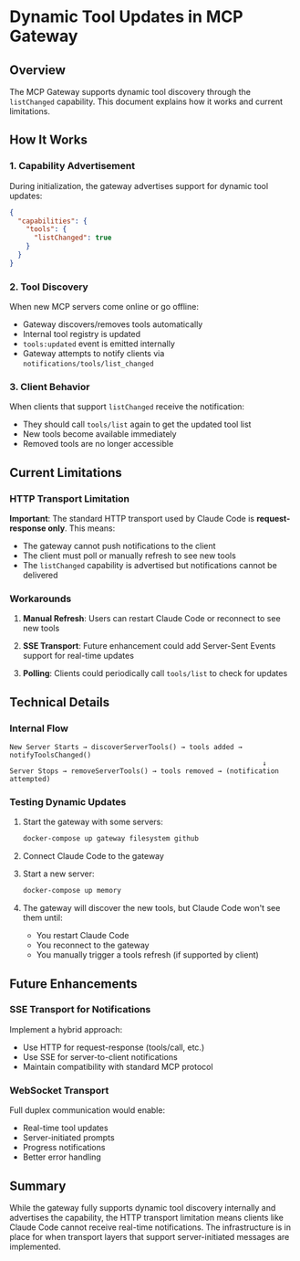 # Dynamic Tool Updates in MCP Gateway

## Overview

The MCP Gateway supports dynamic tool discovery through the `listChanged` capability. This document explains how it works and current limitations.

## How It Works

### 1. Capability Advertisement
During initialization, the gateway advertises support for dynamic tool updates:
```json
{
  "capabilities": {
    "tools": {
      "listChanged": true
    }
  }
}
```

### 2. Tool Discovery
When new MCP servers come online or go offline:
- Gateway discovers/removes tools automatically
- Internal tool registry is updated
- `tools:updated` event is emitted internally
- Gateway attempts to notify clients via `notifications/tools/list_changed`

### 3. Client Behavior
When clients that support `listChanged` receive the notification:
- They should call `tools/list` again to get the updated tool list
- New tools become available immediately
- Removed tools are no longer accessible

## Current Limitations

### HTTP Transport Limitation
**Important**: The standard HTTP transport used by Claude Code is **request-response only**. This means:
- The gateway cannot push notifications to the client
- The client must poll or manually refresh to see new tools
- The `listChanged` capability is advertised but notifications cannot be delivered

### Workarounds

1. **Manual Refresh**: Users can restart Claude Code or reconnect to see new tools

2. **SSE Transport**: Future enhancement could add Server-Sent Events support for real-time updates

3. **Polling**: Clients could periodically call `tools/list` to check for updates

## Technical Details

### Internal Flow
```
New Server Starts → discoverServerTools() → tools added → notifyToolsChanged()
                                                              ↓
Server Stops → removeServerTools() → tools removed → (notification attempted)
```

### Testing Dynamic Updates

1. Start the gateway with some servers:
   ```bash
   docker-compose up gateway filesystem github
   ```

2. Connect Claude Code to the gateway

3. Start a new server:
   ```bash
   docker-compose up memory
   ```

4. The gateway will discover the new tools, but Claude Code won't see them until:
   - You restart Claude Code
   - You reconnect to the gateway
   - You manually trigger a tools refresh (if supported by client)

## Future Enhancements

### SSE Transport for Notifications
Implement a hybrid approach:
- Use HTTP for request-response (tools/call, etc.)
- Use SSE for server-to-client notifications
- Maintain compatibility with standard MCP protocol

### WebSocket Transport
Full duplex communication would enable:
- Real-time tool updates
- Server-initiated prompts
- Progress notifications
- Better error handling

## Summary

While the gateway fully supports dynamic tool discovery internally and advertises the capability, the HTTP transport limitation means clients like Claude Code cannot receive real-time notifications. The infrastructure is in place for when transport layers that support server-initiated messages are implemented.